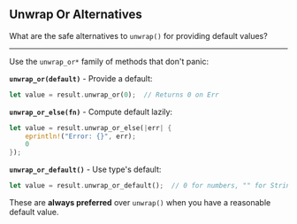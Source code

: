 ## Unwrap Or Alternatives

What are the safe alternatives to `unwrap()` for providing default values?

---

Use the `unwrap_or*` family of methods that don't panic:

**`unwrap_or(default)`** - Provide a default:
```rust
let value = result.unwrap_or(0);  // Returns 0 on Err
```

**`unwrap_or_else(fn)`** - Compute default lazily:
```rust
let value = result.unwrap_or_else(|err| {
    eprintln!("Error: {}", err);
    0
});
```

**`unwrap_or_default()`** - Use type's default:
```rust
let value = result.unwrap_or_default();  // 0 for numbers, "" for String
```

These are **always preferred** over `unwrap()` when you have a reasonable default value.

